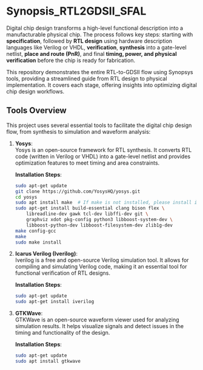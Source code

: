 # Synopsis_RTL2GDSII_SFAL

Digital chip design transforms a high-level functional description into a manufacturable physical chip. The process follows key steps: starting with **specification**, followed by **RTL design** using hardware description languages like Verilog or VHDL, **verification**, **synthesis** into a gate-level netlist, **place and route (PnR)**, and final **timing, power, and physical verification** before the chip is ready for fabrication.

This repository demonstrates the entire RTL-to-GDSII flow using Synopsys tools, providing a streamlined guide from RTL design to physical implementation. It covers each stage, offering insights into optimizing digital chip design workflows.

## Tools Overview

This project uses several essential tools to facilitate the digital chip design flow, from synthesis to simulation and waveform analysis:

1. **Yosys**:  
   Yosys is an open-source framework for RTL synthesis. It converts RTL code (written in Verilog or VHDL) into a gate-level netlist and provides optimization features to meet timing and area constraints.

   **Installation Steps**:

   ```bash
   sudo apt-get update
   git clone https://github.com/YosysHQ/yosys.git
   cd yosys
   sudo apt install make  # If make is not installed, please install it
   sudo apt-get install build-essential clang bison flex \
       libreadline-dev gawk tcl-dev libffi-dev git \
       graphviz xdot pkg-config python3 libboost-system-dev \
       libboost-python-dev libboost-filesystem-dev zlib1g-dev
   make config-gcc
   make 
   sudo make install
   ```

2. **Icarus Verilog (Iverilog)**:  
   Iverilog is a free and open-source Verilog simulation tool. It allows for compiling and simulating Verilog code, making it an essential tool for functional verification of RTL designs.

   **Installation Steps**:

   ```bash
   sudo apt-get update
   sudo apt-get install iverilog
   ```

3. **GTKWave**:  
   GTKWave is an open-source waveform viewer used for analyzing simulation results. It helps visualize signals and detect issues in the timing and functionality of the design.

   **Installation Steps**:

   ```bash
   sudo apt-get update
   sudo apt install gtkwave
   ```
